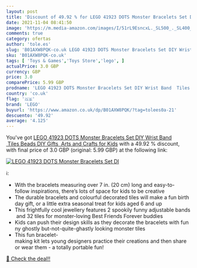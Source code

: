 ```yaml
---
layout: post
title: 'Discount of 49.92 % for LEGO 41923 DOTS Monster Bracelets Set DI'
date: 2021-11-04 08:41:50
image: 'https://m.media-amazon.com/images/I/51rL9EsncxL._SL500_._SL400_.jpg'
comments: true
category: ofertas
author: 'tole.es'
slug: 'B01AXW8PQK-co.uk LEGO 41923 DOTS Monster Bracelets Set DIY Wrist Band...'
sku: 'B01AXW8PQK-co.uk'
tags: [ 'Toys & Games','Toys Store','lego', ]
actualPrice: 3.0 GBP
currency: GBP
price: 3.0
comparePrice: 5.99 GBP
prodname: 'LEGO 41923 DOTS Monster Bracelets Set DIY Wrist Band  Tiles Beads DIY Gifts  Arts and Crafts for Kids'
country: 'co.uk'
flag: '🇬🇧'
brand: 'LEGO'
buyurl: 'https://www.amazon.co.uk/dp/B01AXW8PQK/?tag=tolees0a-21'
descuento: '49.92'
average: '4.125'
---
```


You've got [LEGO 41923 DOTS Monster Bracelets Set DIY Wrist Band  Tiles Beads DIY Gifts  Arts and Crafts for Kids](https://www.amazon.co.uk/dp/B01AXW8PQK/?tag=tolees0a-21) with a  49.92 % discount, with final price of 3.0 GBP (original: 5.99 GBP) at the following link:

[![LEGO 41923 DOTS Monster Bracelets Set DI](https://m.media-amazon.com/images/I/51rL9EsncxL._SL500_._SL400_.jpg)](https://www.amazon.co.uk/dp/B01AXW8PQK/?tag=tolees0a-21)

ℹ️:

- With the bracelets measuring over 7 in. (20 cm) long and easy-to-follow inspirations, there’s lots of space for kids to be creative
- The durable bracelets and colourful decorated tiles will make a fun birthday gift, or a little extra seasonal treat for kids aged 6 and up
- This frightfully cool jewellery features 2 spookily funny adjustable bands and 32 tiles for monster-loving Best Friends Forever buddies
- Kids can push their design skills as they decorate the bracelets with funny ghostly but-not-quite-ghastly looking monster tiles
- This fun bracelet-making kit lets young designers practice their creations and then share or wear them - a totally portable fun!

[🛒 Check the deal!!](https://www.amazon.co.uk/dp/B01AXW8PQK/?tag=tolees0a-21)
